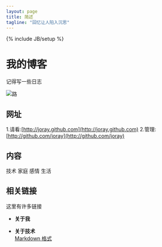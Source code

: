 ```yaml
---
layout: page
title: 简述
tagline: "回忆让人陷入沉思"
---
```

{% include JB/setup %}

# 我的博客

记得写一些日志

![路](http://cdn4.recollect.com/splash/homepage-image-background.jpg "路很长，如何走好")



## 网址
1.请看:[http://joray.github.com](http://joray.github.com)
2.管理:[http://github.com/joray](http://github.com/joray)


## 内容

技术 家庭 感情 生活

## 相关链接 

这里有许多链接

- **关于我**  
 
- **关于技术**  
[Markdown 格式](https://github.com/adam-p/markdown-here/wiki/Markdown-Cheatsheet)
